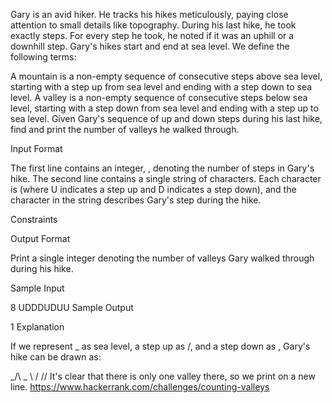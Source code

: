 Gary is an avid hiker. He tracks his hikes meticulously, paying close attention to small details like topography. During his last hike, he took exactly  steps. For every step he took, he noted if it was an uphill or a downhill step. Gary's hikes start and end at sea level. We define the following terms:

A mountain is a non-empty sequence of consecutive steps above sea level, starting with a step up from sea level and ending with a step down to sea level.
A valley is a non-empty sequence of consecutive steps below sea level, starting with a step down from sea level and ending with a step up to sea level.
Given Gary's sequence of up and down steps during his last hike, find and print the number of valleys he walked through.

Input Format

The first line contains an integer, , denoting the number of steps in Gary's hike. 
The second line contains a single string of  characters. Each character is  (where U indicates a step up and D indicates a step down), and the  character in the string describes Gary's  step during the hike.

Constraints

Output Format

Print a single integer denoting the number of valleys Gary walked through during his hike.

Sample Input

8
UDDDUDUU
Sample Output

1
Explanation

If we represent _ as sea level, a step up as /, and a step down as \, Gary's hike can be drawn as:

_/\      _
   \    /
    \/\/
It's clear that there is only one valley there, so we print  on a new line.
https://www.hackerrank.com/challenges/counting-valleys
